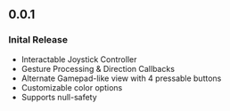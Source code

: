 ## 0.0.1

### Inital Release
* Interactable Joystick Controller
* Gesture Processing & Direction Callbacks
* Alternate Gamepad-like view with 4 pressable buttons
* Customizable color options
* Supports null-safety
